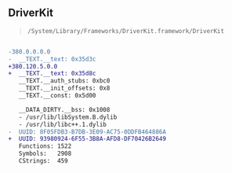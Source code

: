 ## DriverKit

> `/System/Library/Frameworks/DriverKit.framework/DriverKit`

```diff

-380.0.0.0.0
-  __TEXT.__text: 0x35d3c
+380.120.5.0.0
+  __TEXT.__text: 0x35d8c
   __TEXT.__auth_stubs: 0xbc0
   __TEXT.__init_offsets: 0x8
   __TEXT.__const: 0x5d00

   __DATA_DIRTY.__bss: 0x1008
   - /usr/lib/libSystem.B.dylib
   - /usr/lib/libc++.1.dylib
-  UUID: 8F05FDB3-B7DB-3E09-AC75-0DDFB464886A
+  UUID: 93980924-6F55-3B8A-AFD8-DF70426B2649
   Functions: 1522
   Symbols:   2908
   CStrings:  459

```
